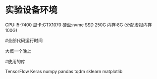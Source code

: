 # 实验设备环境

CPU:I5-7400
显卡:GTX1070
硬盘:nvme SSD 250G
内存:8G (分配虚拟内存100G)

#全部代码运行时间

大概一个晚上

#使用的库

TensorFlow
Keras
numpy
pandas
tqdm
sklearn
matplotlib
